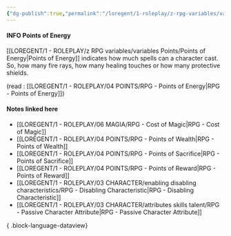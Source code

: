 ```yaml
---
{"dg-publish":true,"permalink":"/loregent/1-roleplay/z-rpg-variables/variables-points/points-of-energy/"}
---
```


#### INFO Points of Energy

[[LOREGENT/1 - ROLEPLAY/z RPG variables/variables Points/Points of Energy\|Points of Energy]] indicates how much spells can a character cast. So, how many fire rays, how many healing touches or how many protective shields.

(read : [[LOREGENT/1 - ROLEPLAY/04 POINTS/RPG - Points of Energy\|RPG - Points of Energy]])

#### Notes linked here
- [[LOREGENT/1 - ROLEPLAY/06 MAGIA/RPG - Cost of Magic\|RPG - Cost of Magic]]
- [[LOREGENT/1 - ROLEPLAY/04 POINTS/RPG - Points of Wealth\|RPG - Points of Wealth]]
- [[LOREGENT/1 - ROLEPLAY/04 POINTS/RPG - Points of Sacrifice\|RPG - Points of Sacrifice]]
- [[LOREGENT/1 - ROLEPLAY/04 POINTS/RPG - Points of Reward\|RPG - Points of Reward]]
- [[LOREGENT/1 - ROLEPLAY/03 CHARACTER/enabling disabling characteristics/RPG - Disabling Characteristic\|RPG - Disabling Characteristic]]
- [[LOREGENT/1 - ROLEPLAY/03 CHARACTER/attributes skills talent/RPG - Passive Character Attribute\|RPG - Passive Character Attribute]]

{ .block-language-dataview}
